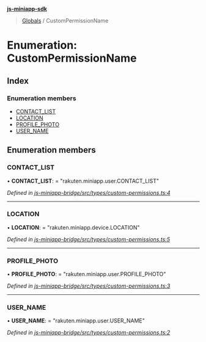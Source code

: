 **[js-miniapp-sdk](../README.md)**

> [Globals](../README.md) / CustomPermissionName

# Enumeration: CustomPermissionName

## Index

### Enumeration members

* [CONTACT\_LIST](custompermissionname.md#contact_list)
* [LOCATION](custompermissionname.md#location)
* [PROFILE\_PHOTO](custompermissionname.md#profile_photo)
* [USER\_NAME](custompermissionname.md#user_name)

## Enumeration members

### CONTACT\_LIST

•  **CONTACT\_LIST**:  = "rakuten.miniapp.user.CONTACT\_LIST"

*Defined in [js-miniapp-bridge/src/types/custom-permissions.ts:4](https://github.com/rakutentech/js-miniapp/blob/ac43cde/js-miniapp-bridge/src/types/custom-permissions.ts#L4)*

___

### LOCATION

•  **LOCATION**:  = "rakuten.miniapp.device.LOCATION"

*Defined in [js-miniapp-bridge/src/types/custom-permissions.ts:5](https://github.com/rakutentech/js-miniapp/blob/ac43cde/js-miniapp-bridge/src/types/custom-permissions.ts#L5)*

___

### PROFILE\_PHOTO

•  **PROFILE\_PHOTO**:  = "rakuten.miniapp.user.PROFILE\_PHOTO"

*Defined in [js-miniapp-bridge/src/types/custom-permissions.ts:3](https://github.com/rakutentech/js-miniapp/blob/ac43cde/js-miniapp-bridge/src/types/custom-permissions.ts#L3)*

___

### USER\_NAME

•  **USER\_NAME**:  = "rakuten.miniapp.user.USER\_NAME"

*Defined in [js-miniapp-bridge/src/types/custom-permissions.ts:2](https://github.com/rakutentech/js-miniapp/blob/ac43cde/js-miniapp-bridge/src/types/custom-permissions.ts#L2)*
